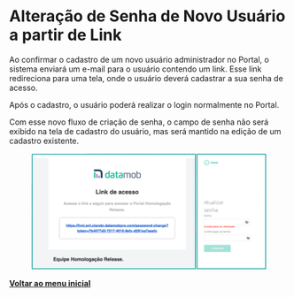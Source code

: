 # Alteração de Senha de Novo Usuário a partir de Link

Ao confirmar o cadastro de um novo usuário administrador no Portal, o sistema enviará um e-mail para o usuário contendo um link. Esse link redireciona para uma tela, onde o usuário deverá cadastrar a sua senha de acesso.&#x20;

Após o cadastro, o usuário poderá realizar o login normalmente no Portal.

Com esse novo fluxo de criação de senha, o campo de senha não será exibido na tela de cadastro do usuário, mas será mantido na edição de um cadastro existente.

<figure><img src="../../.gitbook/assets/image (89).png" alt=""><figcaption></figcaption></figure>

[**Voltar ao menu inicial** ](./)

